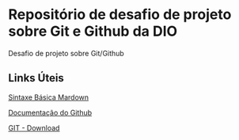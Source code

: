 # Repositório de desafio de projeto sobre Git e Github da DIO
Desafio de projeto sobre Git/Github

## Links Úteis
[Sintaxe Básica Mardown](https://www.markdownguide.org/basic-syntax/)

[Documentação do Github](https://docs.github.com/pt)

[GIT - Download](https://git-scm.com/download/win)
